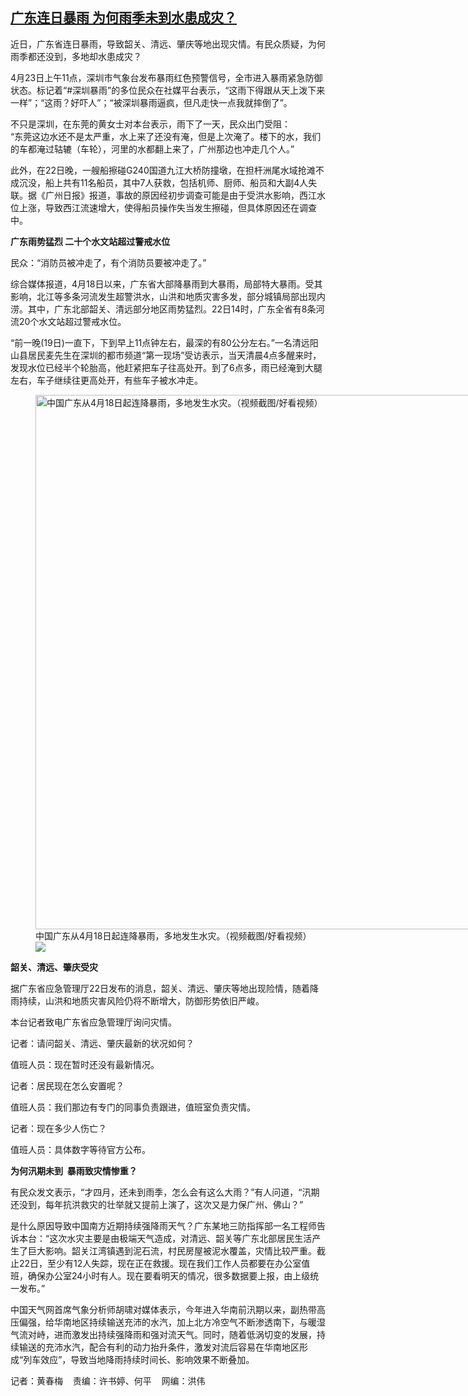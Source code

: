 <!--1713886155000-->
[广东连日暴雨  为何雨季未到水患成灾？](https://www.rfa.org/mandarin/yataibaodao/huanjing/hcm-04232024100814.html)
------

<p><span style="font-weight: 400;">近日，广东省连日暴雨，导致韶关、清远、肇庆等地出现灾情。有民众质疑，为何雨季都还没到，多地却水患成灾？</span></p><p><span style="font-weight: 400;"></span></p><p>4月23日上午11点，深圳市气象台发布暴雨红色预警信号，全市进入暴雨紧急防御状态。标记着“#深圳暴雨”的多位民众在社媒平台表示，“这雨下得跟从天上泼下来一样”；“这雨？好吓人”；“被深圳暴雨逼疯，但凡走快一点我就摔倒了”。</p><p>不只是深圳，在东莞的黄女士对本台表示，雨下了一天，民众出门受阻：<br/>“东莞这边水还不是太严重，水上来了还没有淹，但是上次淹了。楼下的水，我们的车都淹过轱辘（车轮），河里的水都翻上来了，广州那边也冲走几个人。”</p><p>此外，在22日晚，一艘船擦碰G240国道九江大桥防撞墩，在担杆洲尾水域抢滩不成沉没，船上共有11名船员，其中7人获救，包括机师、厨师、船员和大副4人失联。据《广州日报》报道，事故的原因经初步调查可能是由于受洪水影响，西江水位上涨，导致西江流速增大，使得船员操作失当发生擦碰，但具体原因还在调查中。</p><p><strong>广东雨势猛烈 二十个水文站超过警戒水位</strong></p><p>民众：“消防员被冲走了，有个消防员要被冲走了。”</p><p>综合媒体报道，4月18日以来，广东省大部降暴雨到大暴雨，局部特大暴雨。受其影响，北江等多条河流发生超警洪水，山洪和地质灾害多发，部分城镇局部出现内涝。其中，广东北部韶关、清远部分地区雨势猛烈。22日14时，广东全省有8条河流20个水文站超过警戒水位。</p><p>“前一晚(19日)一直下，下到早上11点钟左右，最深的有80公分左右。”一名清远阳山县居民麦先生在深圳的都市频道“第一现场”受访表示，当天清晨4点多醒来时，发现水位已经半个轮胎高，他赶紧把车子往高处开。到了6点多，雨已经淹到大腿左右，车子继续往更高处开，有些车子被水冲走。</p><p><figure class="image-richtext image-inline captioned" style="width:1296px;"><img alt="中国广东从4月18日起连降暴雨，多地发生水灾。（视频截图/好看视频）" height="855" src="https://www.rfa.org/mandarin/yataibaodao/huanjing/hcm-04232024100814.html/hcm4.jpg/@@images/a15835f2-c91f-418d-b382-c1a2cbbaef27.png" title="hcm4.jpg" width="1296"/><figcaption class="image-caption">中国广东从4月18日起连降暴雨，多地发生水灾。（视频截图/好看视频）</figcaption><small></small><div id="zoomattribute"><a data-caption="中国广东从4月18日起连降暴雨，多地发生水灾。（视频截图/好看视频）" data-fancybox="" href="https://www.rfa.org/mandarin/yataibaodao/huanjing/hcm-04232024100814.html/hcm4.jpg" id="single_image" title="中国广东从4月18日起连降暴雨，多地发生水灾。（视频截图/好看视频）"><img src="/++plone++rfa-resources/img/icon-zoom.png"/></a></div></figure></p><p><strong>韶关、清远、肇庆受灾</strong></p><p>据广东省应急管理厅22日发布的消息，韶关、清远、肇庆等地出现险情，随着降雨持续，山洪和地质灾害风险仍将不断增大，防御形势依旧严峻。</p><p>本台记者致电广东省应急管理厅询问灾情。</p><p>记者：请问韶关、清远、肇庆最新的状况如何？</p><p>值班人员：现在暂时还没有最新情况。</p><p>记者：居民现在怎么安置呢？</p><p>值班人员：我们那边有专门的同事负责跟进，值班室负责灾情。</p><p>记者：现在多少人伤亡？</p><p>值班人员：具体数字等待官方公布。</p><p><strong>为何汛期未到  暴雨致灾情惨重？</strong></p><p>有民众发文表示，“才四月，还未到雨季，怎么会有这么大雨？”有人问道，“汛期还没到，每年抗洪救灾的壮举就又提前上演了，这次又是力保广州、佛山？”</p><p>是什么原因导致中国南方近期持续强降雨天气？广东某地三防指挥部一名工程师告诉本台：“这次水灾主要是由极端天气造成，对清远、韶关等广东北部居民生活产生了巨大影响。韶关江湾镇遇到泥石流，村民房屋被泥水覆盖，灾情比较严重。截止22日，至少有12人失踪，现在正在救援。现在我们工作人员都要在办公室值班，确保办公室24小时有人。现在要看明天的情况，很多数据要上报，由上级统一发布。”</p><p>中国天气网首席气象分析师胡啸对媒体表示，今年进入华南前汛期以来，副热带高压偏强，给华南地区持续输送充沛的水汽，加上北方冷空气不断渗透南下，与暖湿气流对峙，进而激发出持续强降雨和强对流天气。同时，随着低涡切变的发展，持续输送的充沛水汽，配合有利的动力抬升条件，激发对流后容易在华南地区形成“列车效应”，导致当地降雨持续时间长、影响效果不断叠加。</p><p>记者：黄春梅    责编：许书婷、何平    网编：洪伟</p>

